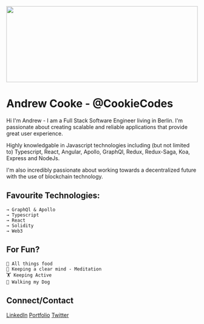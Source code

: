<p>
  <img src="https://images.unsplash.com/photo-1541140134513-85a161dc4a00?ixlib=rb-1.2.1&ixid=eyJhcHBfaWQiOjEyMDd9&auto=format&fit=crop&w=2250&q=800" height="200" width="100%" />
</p>


# Andrew Cooke - @CookieCodes

Hi I'm Andrew - I am a Full Stack Software Engineer living in Berlin. I'm passionate about creating scalable and reliable applications that provide great user experience.

Highly knowledgable in Javascript technologies including (but not limited to) Typescript, React, Angular, Apollo, GraphQl, Redux, Redux-Saga, Koa, Express and NodeJs.

I'm also incredibly passionate about working towards a decentralized future with the use of blockchain technology.

## Favourite Technologies:

```
→ GraphQl & Apollo
→ Typescript
→ React
→ Solidity
→ Web3
```

## For Fun?

```
🌮 All things food
🧘 Keeping a clear mind - Meditation
🏋️ Keeping Active
🐶 Walking my Dog
```


## Connect/Contact

[LinkedIn](https://www.linkedin.com/in/andrewcooke89/)
[Portfolio](https://www.andrewcooke.dev)
[Twitter](https://twitter.com/CodesCookie)

